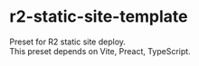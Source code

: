 # r2-static-site-template
Preset for R2 static site deploy.  
This preset depends on Vite, Preact, TypeScript.
